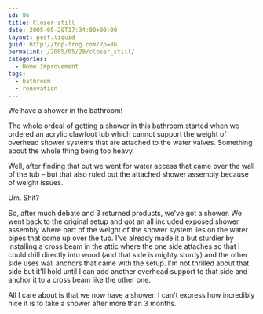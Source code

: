 ```yaml
---
id: 86
title: Closer still
date: 2005-05-29T17:34:00+00:00
layout: post.liquid
guid: http://top-frog.com/?p=86
permalink: /2005/05/29/closer_still/
categories:
  - Home Improvement
tags:
  - bathroom
  - renovation
---
```

We have a shower in the bathroom!

The whole ordeal of getting a shower in this bathroom started when we ordered an acrylic clawfoot tub which cannot support the weight of overhead shower systems that are attached to the water valves. Something about the whole thing being too heavy.

Well, after finding that out we went for water access that came over the wall of the tub – but that also ruled out the attached shower assembly because of weight issues.

Um. Shit?

So, after much debate and 3 returned products, we've got a shower. We went back to the original setup and got an all included exposed shower assembly where part of the weight of the shower system lies on the water pipes that come up over the tub. I've already made it a but sturdier by installing a cross beam in the attic where the one side attaches so that I could drill directly into wood (and that side is mighty sturdy) and the other side uses wall anchors that came with the setup. I'm not thrilled about that side but it'll hold until I can add another overhead support to that side and anchor it to a cross beam like the other one.

All I care about is that we now have a shower. I can't express how incredibly nice it is to take a shower after more than 3 months.
